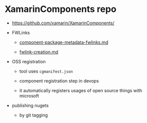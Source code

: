 # XamarinComponents repo

*   https://github.com/xamarin/XamarinComponents/

*   FWLinks

    *   [component-package-metadata-fwlinks.md](component-package-metadata-fwlinks.md)

    *   [fwlink-creation.md](fwlink-creation.md)

*   OSS registration 

    *   tool uses `cgmanifest.json`

    *   component registration step in devops

    *   it automatically registers usages of open source things with microsoft

*   publishing nugets

    *   by git tagging 

